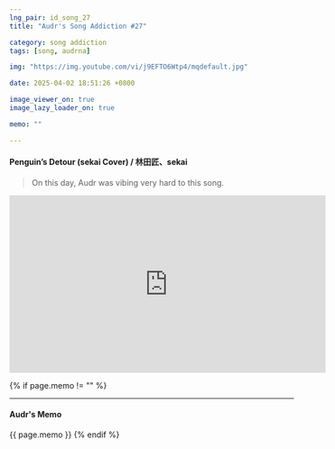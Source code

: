 ```yaml
---
lng_pair: id_song_27
title: "Audr's Song Addiction #27"

category: song addiction
tags: [song, audrna]

img: "https://img.youtube.com/vi/j9EFTO6Wtp4/mqdefault.jpg"

date: 2025-04-02 18:51:26 +0800

image_viewer_on: true
image_lazy_loader_on: true

memo: ""

---
```


<!-- outline-start -->
#### Penguin’s Detour (sekai Cover) / 林田匠、sekai
<!-- outline-end -->

> On this day, Audr was vibing very hard to this song.

<iframe
  width="560"
  height="315"
  src="https://www.youtube.com/embed/j9EFTO6Wtp4"
  title="YouTube video player"
  frameborder="0"
  allow="accelerometer; clipboard-write; encrypted-media; gyroscope; picture-in-picture; web-share"
  referrerpolicy="strict-origin-when-cross-origin"
  allowfullscreen
  data-align="center"
></iframe>

{% if page.memo != "" %}
<hr>

#### Audr's Memo

{{ page.memo }}
{% endif %}
